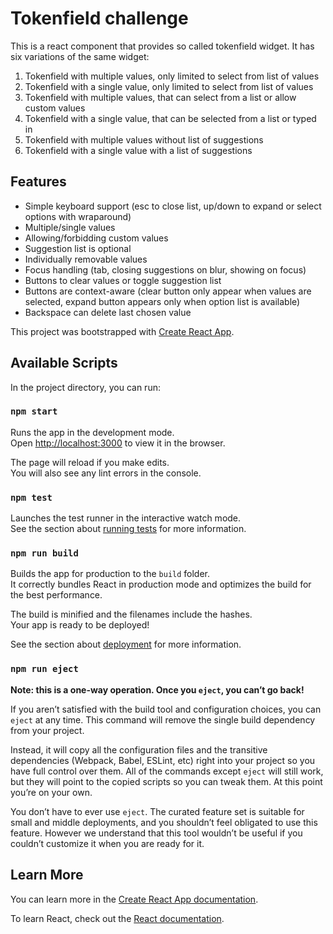 # Tokenfield challenge

This is a react component that provides so called tokenfield widget. It has six variations of the same widget:

1) Tokenfield with multiple values, only limited to select from list of values
2) Tokenfield with a single value, only limited to select from list of values
3) Tokenfield with multiple values, that can select from a list or allow custom values
4) Tokenfield with a single value, that can be selected from a list or typed in
5) Tokenfield with multiple values without list of suggestions
6) Tokenfield with a single value with a list of suggestions

## Features 

* Simple keyboard support (esc to close list, up/down to expand or select options with wraparound)
* Multiple/single values
* Allowing/forbidding custom values
* Suggestion list is optional
* Individually removable values
* Focus handling (tab, closing suggestions on blur, showing on focus)
* Buttons to clear values or toggle suggestion list
* Buttons are context-aware (clear button only appear when values are selected, expand button appears only when option list is available)
* Backspace can delete last chosen value










This project was bootstrapped with [Create React App](https://github.com/facebook/create-react-app).

## Available Scripts

In the project directory, you can run:

### `npm start`

Runs the app in the development mode.<br>
Open [http://localhost:3000](http://localhost:3000) to view it in the browser.

The page will reload if you make edits.<br>
You will also see any lint errors in the console.

### `npm test`

Launches the test runner in the interactive watch mode.<br>
See the section about [running tests](https://facebook.github.io/create-react-app/docs/running-tests) for more information.

### `npm run build`

Builds the app for production to the `build` folder.<br>
It correctly bundles React in production mode and optimizes the build for the best performance.

The build is minified and the filenames include the hashes.<br>
Your app is ready to be deployed!

See the section about [deployment](https://facebook.github.io/create-react-app/docs/deployment) for more information.

### `npm run eject`

**Note: this is a one-way operation. Once you `eject`, you can’t go back!**

If you aren’t satisfied with the build tool and configuration choices, you can `eject` at any time. This command will remove the single build dependency from your project.

Instead, it will copy all the configuration files and the transitive dependencies (Webpack, Babel, ESLint, etc) right into your project so you have full control over them. All of the commands except `eject` will still work, but they will point to the copied scripts so you can tweak them. At this point you’re on your own.

You don’t have to ever use `eject`. The curated feature set is suitable for small and middle deployments, and you shouldn’t feel obligated to use this feature. However we understand that this tool wouldn’t be useful if you couldn’t customize it when you are ready for it.

## Learn More

You can learn more in the [Create React App documentation](https://facebook.github.io/create-react-app/docs/getting-started).

To learn React, check out the [React documentation](https://reactjs.org/).
